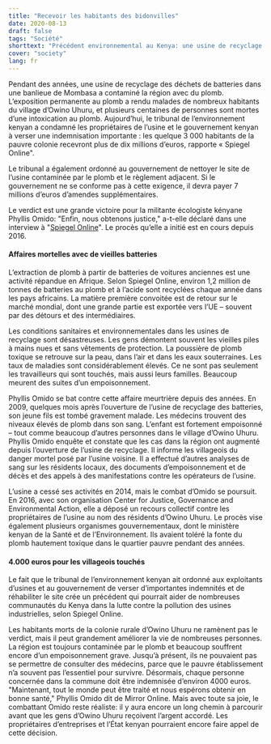 ```yaml
---
title: "Recevoir les habitants des bidonvilles"
date: 2020-08-13
draft: false
tags: "Société"
shorttext: "Précédent environnemental au Kenya: une usine de recyclage de batteries doit verser une forte compensation aux habitants d'un village pauvre."
cover: "society"
lang: fr
---
```


Pendant des années, une usine de recyclage des déchets de batteries dans une banlieue de Mombasa a contaminé la région avec du plomb. L’exposition permanente au plomb a rendu malades de nombreux habitants du village d’Owino Uhuru, et plusieurs centaines de personnes sont mortes d’une intoxication au plomb. Aujourd’hui, le tribunal de l’environnement kenyan a condamné les propriétaires de l’usine et le gouvernement kenyan à verser une indemnisation importante : les quelque 3 000 habitants de la pauvre colonie recevront plus de dix millions d’euros, rapporte « Spiegel Online".

Le tribunal a également ordonné au gouvernement de nettoyer le site de l’usine contaminée par le plomb et le règlement adjacent. Si le gouvernement ne se conforme pas à cette exigence, il devra payer 7 millions d’euros d’amendes supplémentaires.

Le verdict est une grande victoire pour la militante écologiste kényane Phyllis Omido: "Enfin, nous obtenons justice," a-t-elle déclaré dans une interview à "[Spiegel Online](https://www.spiegel.de/politik/ausland/kenia-umweltaktivistin-erkaempft-10-millionen-euro-fuer-blei-vergiftete-slumbewohner-a-16001559-6969-421e-beb6-056a0e453e87 "Slumbewohner erhalten mehr als zehn Millionen Euro Entschädigung")". Le procès qu’elle a initié est en cours depuis 2016.

#### Affaires mortelles avec de vieilles batteries

L’extraction de plomb à partir de batteries de voitures anciennes est une activité répandue en Afrique. Selon Spiegel Online, environ 1,2 million de tonnes de batteries au plomb et à l’acide sont recyclées chaque année dans les pays africains. La matière première convoitée est de retour sur le marché mondial, dont une grande partie est exportée vers l’UE – souvent par des détours et des intermédiaires.

Les conditions sanitaires et environnementales dans les usines de recyclage sont désastreuses. Les gens démontent souvent les vieilles piles à mains nues et sans vêtements de protection. La poussière de plomb toxique se retrouve sur la peau, dans l’air et dans les eaux souterraines. Les taux de maladies sont considérablement élevés. Ce ne sont pas seulement les travailleurs qui sont touchés, mais aussi leurs familles. Beaucoup meurent des suites d’un empoisonnement.

Phyllis Omido se bat contre cette affaire meurtrière depuis des années. En 2009, quelques mois après l’ouverture de l’usine de recyclage des batteries, son jeune fils est tombé gravement malade. Les médecins trouvent des niveaux élevés de plomb dans son sang. L’enfant est fortement empoisonné – tout comme beaucoup d’autres personnes dans le village d’Owino Uhuru. Phyllis Omido enquête et constate que les cas dans la région ont augmenté depuis l’ouverture de l’usine de recyclage. Il informe les villageois du danger mortel posé par l’usine voisine. Il a effectué d’autres analyses de sang sur les résidents locaux, des documents d’empoisonnement et de décès et des appels à des manifestations contre les opérateurs de l’usine.

L’usine a cessé ses activités en 2014, mais le combat d’Omido se poursuit. En 2016, avec son organisation Center for Justice, Governance and Environmental Action, elle a déposé un recours collectif contre les propriétaires de l’usine au nom des résidents d’Owino Uhuru. Le procès vise également plusieurs organismes gouvernementaux, dont le ministère kenyan de la Santé et de l’Environnement. Ils avaient toléré la fonte du plomb hautement toxique dans le quartier pauvre pendant des années.

#### 4.000 euros pour les villageois touchés

Le fait que le tribunal de l’environnement kenyan ait ordonné aux exploitants d’usines et au gouvernement de verser d’importantes indemnités et de réhabiliter le site crée un précédent qui pourrait aider de nombreuses communautés du Kenya dans la lutte contre la pollution des usines industrielles, selon Spiegel Online.

Les habitants morts de la colonie rurale d’Owino Uhuru ne ramènent pas le verdict, mais il peut grandement améliorer la vie de nombreuses personnes. La région est toujours contaminée par le plomb et beaucoup souffrent encore d’un empoisonnement grave. Jusqu’à présent, ils ne pouvaient pas se permettre de consulter des médecins, parce que le pauvre établissement n’a souvent pas l’essentiel pour survivre. Désormais, chaque personne concernée dans la commune doit être indemnisée d’environ 4000 euros. "Maintenant, tout le monde peut être traité et nous espérons obtenir en bonne santé," Phyllis Omido dit de Mirror Online. Mais avec toute sa joie, le combattant Omido reste réaliste: il y aura encore un long chemin à parcourir avant que les gens d’Owino Uhuru reçoivent l’argent accordé. Les propriétaires d’entreprises et l’État kenyan pourraient encore faire appel de cette décision.
